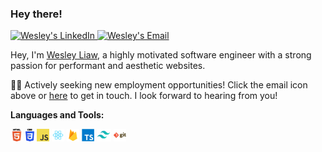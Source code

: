 ### Hey there!
<a href="https://www.linkedin.com/in/wesleyliaw/">
  <img alt="Wesley's LinkedIn" width="22px"  src="https://raw.githubusercontent.com/peterthehan/peterthehan/master/assets/linkedin.svg" />
</a>
<a href="mailto:me@wesleyliaw.com">
  <img alt="Wesley's Email" width="22px" src="https://camo.githubusercontent.com/987e9d7d7e70f98c5cd1d613add6ef56bcab60a8eda9e3df9f4f505b611ff773/68747470733a2f2f696d672e69636f6e73382e636f6d2f636f6c6f722f39362f3030303030302f676d61696c2e706e67" />
</a>

<br />

Hey, I'm [Wesley Liaw](https://www.wesleyliaw.com/), a highly motivated software engineer with a strong passion for performant and aesthetic websites.

:man_technologist: Actively seeking new employment opportunities! Click the email icon above or <a href="mailto:me@wesleyliaw.com">here</a> to get in touch. I look forward to hearing from you!

**Languages and Tools:**  

<code><img height="20" src="/assets/html_img.png"></code>
<code><img height="20" src="/assets/cssimg.png"></code>
<code><img height="20" src="https://raw.githubusercontent.com/github/explore/80688e429a7d4ef2fca1e82350fe8e3517d3494d/topics/javascript/javascript.png"></code>
<code><img height="20" src="https://raw.githubusercontent.com/github/explore/80688e429a7d4ef2fca1e82350fe8e3517d3494d/topics/react/react.png"></code>
<code><img height="20" src="https://raw.githubusercontent.com/github/explore/80688e429a7d4ef2fca1e82350fe8e3517d3494d/topics/firebase/firebase.png"></code>
<code><img height="20" src="/assets/typescript.png"></code>
<code><img height="20" src="/assets/tailwind2.png"></code>
<code><img height="20" src="https://raw.githubusercontent.com/github/explore/80688e429a7d4ef2fca1e82350fe8e3517d3494d/topics/git/git.png"></code>


<!-- 
This week, I spent my time on:

TypeScript   13 hrs 43 mins  ███████████████████████░░   91.99 %
JavaScript   56 mins         █▓░░░░░░░░░░░░░░░░░░░░░░░   06.30 %
JSON         12 mins         ▒░░░░░░░░░░░░░░░░░░░░░░░░   01.43 %
Vue.js       2 mins          ░░░░░░░░░░░░░░░░░░░░░░░░░   00.27 %
Other        0 secs          ░░░░░░░░░░░░░░░░░░░░░░░░░   00.00 %


📈 My GitHub Stats

<p align="center"> <img src="https://github-readme-stats.vercel.app/api?username=abhisheknaiidu&show_icons=true&theme=gotham" alt="abhisheknaiidu" />

-->